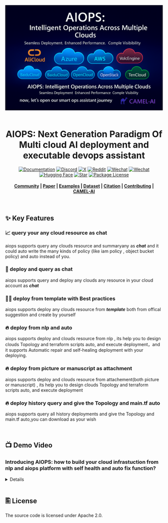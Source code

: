 <div align="center">
  <a href="https://www.camel-ai.org/">
    <img src="assets/meet-en.png" alt=banner>
  </a>
</div>
</br>

<div align="center">

<h1> AIOPS: Next Generation Paradigm Of Multi cloud AI deployment and executable devops assistant
</h1>

[![Documentation][docs-image]][docs-url]
[![Discord][discord-image]][discord-url]
[![X][x-image]][x-url]
[![Reddit][reddit-image]][reddit-url]
[![Wechat][wechat-image]][wechat-url]
[![Wechat][oasis-image]][oasis-url]
[![Hugging Face][huggingface-image]][huggingface-url]
[![Star][star-image]][star-url]
[![Package License][package-license-image]][package-license-url]

<h4 align="center">

[Community](https://github.com/camel-ai/camel#community) |
[Paper]() |
[Examples]() |
[Dataset]() |
[Citation]() |
[Contributing]() |
[CAMEL-AI](https://www.camel-ai.org/)

</h4>

</div>

<br>

## ✨ Key Features

### 📈 query your any cloud resource as chat

aiops supports query any clouds resource and summaryany as ***chat*** and it could auto write the many kinds of policy (like iam policy , object bucket policy) and auto instead of you.

### 📲 deploy and query as chat 

aiops supports query and deploy any clouds any resource in your cloud account as ***chat*** 

### 👍🏼 deploy from template with Best practices

aiops supports deploy any clouds resource from ***template*** both from offical suggestion and create by yourself

### 🔥 deploy from nlp and auto 

aiops supports deploy and clouds resource from nlp , its help you to design clouds Topology and  terraform scripts auto, and execute deployment，and it supports Automatic repair and self-healing deployment with your deploying.

### 🔥 deploy from picture or manuscript as attachment

aiops supports deploy and clouds resource from attachement(both picture or manuscript) , its help you to design clouds Topology and  terraform scripts auto, and execute deployment

### 🔥 deploy history query and give the Topology and main.tf auto

aiops supports query all history deployments and give the Topology and main.tf auto,you can download as your wish

<br>

## 📺 Demo Video

### Introducing AIOPS: how to build your cloud infrastuction from nlp and aiops platform with self health and auto fix function?
<details>
[→Watch demo](https://youtu.be/psf1vuOB2fQ)
</details>
<br>


## 🖺 License

The source code is licensed under Apache 2.0.

[discord-image]: https://img.shields.io/discord/1082486657678311454?logo=discord&labelColor=%20%235462eb&logoColor=%20%23f5f5f5&color=%20%235462eb
[discord-url]: https://discord.camel-ai.org/
[docs-image]: https://img.shields.io/badge/Documentation-EB3ECC
[docs-url]: https://docs.oasis.camel-ai.org/
[huggingface-image]: https://img.shields.io/badge/%F0%9F%A4%97%20Hugging%20Face-CAMEL--AI-ffc107?color=ffc107&logoColor=white
[huggingface-url]: https://huggingface.co/camel-ai
[oasis-image]: https://img.shields.io/badge/WeChat-OASISProject-brightgreen?logo=wechat&logoColor=white
[oasis-url]: ./assets/wechatgroup.png
[package-license-image]: https://img.shields.io/badge/License-Apache_2.0-blue.svg
[package-license-url]: https://github.com/camel-ai/oasis/blob/main/licenses/LICENSE
[reddit-image]: https://img.shields.io/reddit/subreddit-subscribers/CamelAI?style=plastic&logo=reddit&label=r%2FCAMEL&labelColor=white
[reddit-url]: https://www.reddit.com/r/CamelAI/
[star-image]: https://img.shields.io/github/stars/camel-ai/oasis?label=stars&logo=github&color=brightgreen
[star-url]: https://github.com/camel-ai/oasis/stargazers
[wechat-image]: https://img.shields.io/badge/WeChat-CamelAIOrg-brightgreen?logo=wechat&logoColor=white
[wechat-url]: ./assets/wechat.JPGwechat.jpg
[x-image]: https://img.shields.io/twitter/follow/CamelAIOrg?style=social
[x-url]: https://x.com/CamelAIOrg

